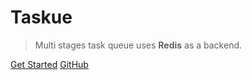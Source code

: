 # Taskue

> Multi stages task queue uses **Redis** as a backend.
 
[Get Started](#main)
[GitHub](https://github.com/ahelsayd/taskue)
